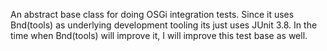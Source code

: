 An abstract base class for doing OSGi integration tests. Since it uses Bnd(tools) as underlying development tooling its just uses JUnit 3.8. In the time when Bnd(tools) will improve it, I will improve this test base as well.